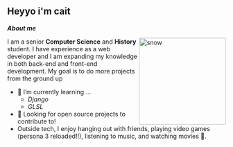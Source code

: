 ## Heyyo i'm cait

***About me***

<img align="right" width="200px" alt="snow" src="[https://media.tenor.com/XP4tw9P1yFoAAAAM/dedsec.gif]"/>

I am a senior **Computer Science** and **History** student. I have experience as a web developer and I am expanding my knowledge in both back-end and front-end development. My goal is to do more projects from the ground up 
- 🤍 I’m currently learning ...
  - *Django*
  - *GLSL*
- 🧚 Looking for open source projects to contribute to! 
- Outside tech, I enjoy hanging out with friends, playing video games (persona 3 reloaded!!), listening to music, and watching movies 🥰.
